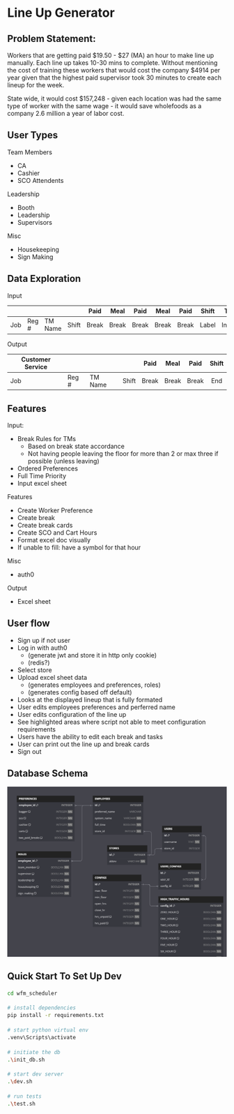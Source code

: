 # Line Up Generator
## Problem Statement:  
Workers that are getting paid $19.50 - $27 (MA) an hour to make line up manually. Each line up takes 10-30 mins to complete. Without mentioning the cost of training these workers that would cost the company $4914 per year given that the highest paid supervisor took 30 minutes to create each lineup for the week.

State wide, it would cost $157,248 - given each location was had the same type of worker with the same wage - it would save wholefoods as a company 2.6 million a year of labor cost.

## User Types

Team Members
- CA
- Cashier
- SCO Attendents

Leadership
- Booth
- Leadership
- Supervisors

Misc
- Housekeeping
- Sign Making


## Data Exploration

Input

|  |  |  |  | Paid | Meal | Paid | Meal | Paid | Shift | TM |  |  |  |
|---|---|---|---|:---:|:---:|:---:|:---:|:---:|:---:|:---:|---|---|---|
| Job | Reg # | TM Name | Shift | Break | Break | Break | Break | Break | Label | Initial | Notes |  |  |

Output

| Customer Service |  |  |  | Paid | Meal | Paid | Shift |
|---|---|---|---|:---:|:---:|:---:|:---:|
| Job | Reg # | TM Name | Shift  | Break | Break | Break | End |

## Features

Input:   
- Break Rules for TMs  
    - Based on break state accordance  
    - Not having people leaving the floor for more than 2 or max three if possible (unless leaving)
- Ordered Preferences
- Full Time Priority
- Input excel sheet  
 
Features
- Create Worker Preference
- Create break
- Create break cards
- Create SCO and Cart Hours
- Format excel doc visually
- If unable to fill: have a symbol for that hour

Misc
- auth0

Output 
- Excel sheet


## User flow
- Sign up if not user 
- Log in with auth0
    - (generate jwt and store it in http only cookie)
    - (redis?)
- Select store
- Upload excel sheet data
    - (generates employees and preferences, roles)
    - (generates config based off default)
- Looks at the displayed lineup that is fully formated
- User edits employees preferences and perferred name
- User edits configuration of the line up
- See highlighted areas where script not able to meet configuration requirements
- Users have the ability to edit each break and tasks
- User can print out the line up and break cards 
- Sign out


## Database Schema
![database schema](db_schema.png)

## Quick Start To Set Up Dev
```bash
cd wfm_scheduler

# install dependencies
pip install -r requirements.txt

# start python virtual env
.venv\Scripts\activate

# initiate the db
.\init_db.sh

# start dev server
.\dev.sh

# run tests
.\test.sh

```